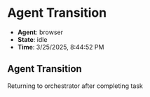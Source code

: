 # Agent Transition

- **Agent**: browser
- **State**: idle
- **Time**: 3/25/2025, 8:44:52 PM

## Agent Transition

Returning to orchestrator after completing task

